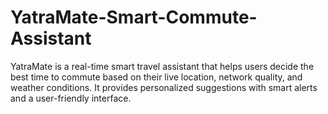 # YatraMate-Smart-Commute-Assistant
YatraMate is a real-time smart travel assistant that helps users decide the best time to commute based on their live location, network quality, and weather conditions. It provides personalized suggestions with smart alerts and a user-friendly interface.
